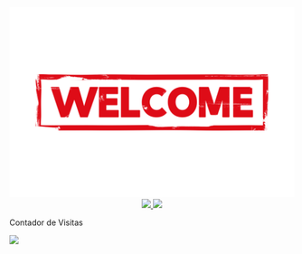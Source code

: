 <div align="center">
  <a href="https://github.com/ntlcs">
    <img src="welcome.png" alt="welcome">
  </a>

  <br/>

  <a href="https://www.linkedin.com/in/nataliaasilva/" target="_blank">
    <img src="https://img.shields.io/badge/LinkedIn-0077B5?style=for-the-badge&logo=linkedin&logoColor=white" target="_blank"> 
  </a>

  <a href="mailto:coder.ncs@gmail.com" target="_blank">
    <img src="https://img.shields.io/badge/Gmail-D14836?style=for-the-badge&logo=gmail&logoColor=white" target="_blank"> 
  </a>

  <p align="left">Contador de Visitas</p>

  <p align="left">
    <img align="left" src="https://profile-counter.glitch.me/ntlcs/count.svg" />
  </p>
</div>
